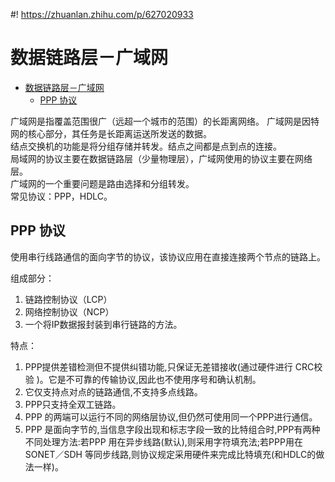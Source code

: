 #! https://zhuanlan.zhihu.com/p/627020933
# 数据链路层－广域网

- [数据链路层－广域网](#数据链路层广域网)
  - [PPP 协议](#ppp-协议)


广域网是指覆盖范围很广（远超一个城市的范围）的长距离网络。   广域网是因特网的核心部分，其任务是长距离运送所发送的数据。    
结点交换机的功能是将分组存储并转发。结点之间都是点到点的连接。   
局域网的协议主要在数据链路层（少量物理层），广域网使用的协议主要在网络层。   
广域网的一个重要问题是路由选择和分组转发。    
常见协议：PPP，HDLC。
## PPP 协议
使用串行线路通信的面向字节的协议，该协议应用在直接连接两个节点的链路上。   

组成部分：   
1. 链路控制协议（LCP）  
2. 网络控制协议（NCP）  
3. 一个将IP数据报封装到串行链路的方法。  

特点：
1. PPP提供差错检测但不提供纠错功能,只保证无差错接收(通过硬件进行 CRC校验 )。它是不可靠的传输协议,因此也不使用序号和确认机制。
2. 它仅支持点对点的链路通信,不支持多点线路。
3. PPP只支持全双工链路。
4. PPP 的两端可以运行不同的网络层协议,但仍然可使用同一个PPP进行通信。
5. PPP 是面向字节的,当信息字段出现和标志字段一致的比特组合时,PPP有两种不同处理方法:若PPP 用在异步线路(默认),则采用字符填充法;若PPP用在 SONET／SDH 等同步线路,则协议规定采用硬件来完成比特填充(和HDLC的做法一样)。